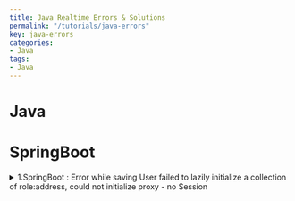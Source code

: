 ```yaml
---
title: Java Realtime Errors & Solutions
permalink: "/tutorials/java-errors"
key: java-errors
categories:
- Java
tags:
- Java
---
```



# Java






# SpringBoot


<details><summary>1.SpringBoot : Error while saving User failed to lazily initialize a collection of role:address, could not initialize proxy - no Session</summary>
On Dec 2022, while implemeting Async save oprations after reading excel

I'm using an `@Async` annotation on a service layer method.

Everything works fine when I EAGERLY load @OneToMany collection fields, but when I try to access LAZY loaded element I found that Hibernate `SessionImplementor` object `session` is null. That obviously give me an exception:

```
org.hibernate.LazyInitializationException: failed to lazily initialize a collection of role:
....

```

Here is my collection field:

```
@OneToMany(mappedBy="abc", fetch=FetchType.LAZY, cascade=CascadeType.REMOVE)
@OrderBy(value="xsd asc")
@JsonIgnore
private Set<Item> items = new HashSet<Item>();

```

How can I bind hibernate session in order to LAZELY load my object inside `@Async` context?

**Solution**

had the same problem, spent few days trying to find a solution, finally got a solution. I would like to share the details I found for those who might have the same issue.

1st - Your `@Async`-annotated method should be declared in a separate bean rather than the `@Controller`- or `@RestController`-annotated bean.

2nd - You certainly need to declare the method `@Transactional` which is called from within `@Async` declared method. However, the very first method called from `@Async` method has to be defined `@Transactional`. I had the `@Transactional` method in second or third level in the method execution stack therefore the problem was not solved and I spent two days trying to figure out what was going on.

In normal circumstances (without `@Async`) a transaction gets propagated through the call hierarchy from one Spring component to the other.

When a `@Transactional` Spring `@Component` calls a method annotated with `@Async` this does not happen. The call to the asynchronous method is being scheduled and executed at a later time by a task executor and is thus handled as a 'fresh' call, i.e. without a transactional context. If the `@Async` method (or the component in which it is declared) is not `@Transactional` by itself Spring will not manage any needed transactions.

https://stackoverflow.com/questions/25083295/spring-async-null-hibernate-session-on-lazy-collection

</details>





